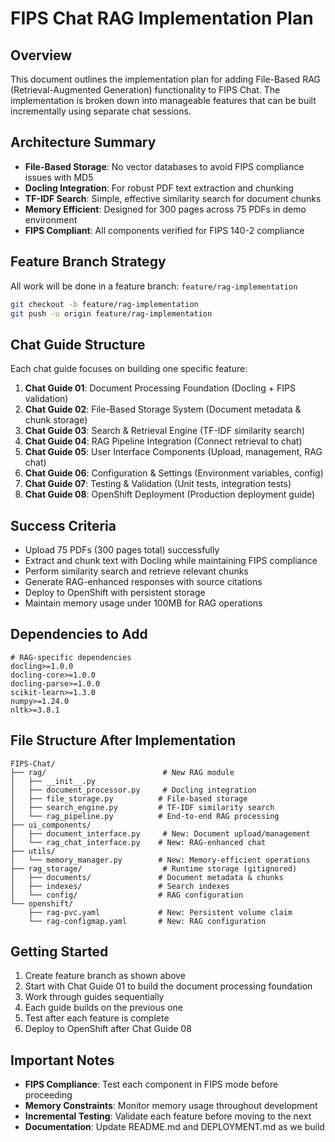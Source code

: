 # FIPS Chat RAG Implementation Plan

## Overview
This document outlines the implementation plan for adding File-Based RAG (Retrieval-Augmented Generation) functionality to FIPS Chat. The implementation is broken down into manageable features that can be built incrementally using separate chat sessions.

## Architecture Summary
- **File-Based Storage**: No vector databases to avoid FIPS compliance issues with MD5
- **Docling Integration**: For robust PDF text extraction and chunking
- **TF-IDF Search**: Simple, effective similarity search for document chunks
- **Memory Efficient**: Designed for 300 pages across 75 PDFs in demo environment
- **FIPS Compliant**: All components verified for FIPS 140-2 compliance

## Feature Branch Strategy
All work will be done in a feature branch: `feature/rag-implementation`

```bash
git checkout -b feature/rag-implementation
git push -u origin feature/rag-implementation
```

## Chat Guide Structure

Each chat guide focuses on building one specific feature:

1. **Chat Guide 01**: Document Processing Foundation (Docling + FIPS validation)
2. **Chat Guide 02**: File-Based Storage System (Document metadata & chunk storage)
3. **Chat Guide 03**: Search & Retrieval Engine (TF-IDF similarity search)
4. **Chat Guide 04**: RAG Pipeline Integration (Connect retrieval to chat)
5. **Chat Guide 05**: User Interface Components (Upload, management, RAG chat)
6. **Chat Guide 06**: Configuration & Settings (Environment variables, config)
7. **Chat Guide 07**: Testing & Validation (Unit tests, integration tests)
8. **Chat Guide 08**: OpenShift Deployment (Production deployment guide)

## Success Criteria
- Upload 75 PDFs (300 pages total) successfully
- Extract and chunk text with Docling while maintaining FIPS compliance
- Perform similarity search and retrieve relevant chunks
- Generate RAG-enhanced responses with source citations
- Deploy to OpenShift with persistent storage
- Maintain memory usage under 100MB for RAG operations

## Dependencies to Add
```
# RAG-specific dependencies
docling>=1.0.0
docling-core>=1.0.0
docling-parse>=1.0.0
scikit-learn>=1.3.0
numpy>=1.24.0
nltk>=3.8.1
```

## File Structure After Implementation
```
FIPS-Chat/
├── rag/                          # New RAG module
│   ├── __init__.py
│   ├── document_processor.py     # Docling integration
│   ├── file_storage.py          # File-based storage
│   ├── search_engine.py         # TF-IDF similarity search
│   └── rag_pipeline.py          # End-to-end RAG processing
├── ui_components/
│   ├── document_interface.py     # New: Document upload/management
│   └── rag_chat_interface.py    # New: RAG-enhanced chat
├── utils/
│   └── memory_manager.py        # New: Memory-efficient operations
├── rag_storage/                  # Runtime storage (gitignored)
│   ├── documents/               # Document metadata & chunks
│   ├── indexes/                 # Search indexes
│   └── config/                  # RAG configuration
└── openshift/
    ├── rag-pvc.yaml             # New: Persistent volume claim
    └── rag-configmap.yaml       # New: RAG configuration
```

## Getting Started
1. Create feature branch as shown above
2. Start with Chat Guide 01 to build the document processing foundation
3. Work through guides sequentially
4. Each guide builds on the previous one
5. Test after each feature is complete
6. Deploy to OpenShift after Chat Guide 08

## Important Notes
- **FIPS Compliance**: Test each component in FIPS mode before proceeding
- **Memory Constraints**: Monitor memory usage throughout development
- **Incremental Testing**: Validate each feature before moving to the next
- **Documentation**: Update README.md and DEPLOYMENT.md as we build